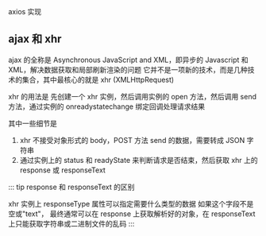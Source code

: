 axios 实现

## ajax 和 xhr

ajax 的全称是 Asynchronous JavaScript and XML，即异步的 Javascript 和 XML，解决数据获取和局部刷新渲染的问题
它并不是一项新的技术，而是几种技术的集合，其中最核心的就是 xhr (XMLHttpRequest)

xhr 的用法是
先创建一个 xhr 实例，然后调用实例的 open 方法，然后调用 send 方法，通过实例的 onreadystatechange 绑定回调处理请求结果

其中一些细节是

1. xhr 不接受对象形式的 body，POST 方法 send 的数据，需要转成 JSON 字符串
2. 通过实例上的 status 和 readyState 来判断请求是否结束，然后获取 xhr 上的 response 或 responseText

::: tip
response 和 responseText 的区别

xhr 实例上 responseType 属性可以指定需要什么类型的数据
如果这个字段不是空或"text"，
最终通常可以在 response 上获取解析好的对象，在 responseText 上只能获取字符串或二进制文件的乱码
:::
